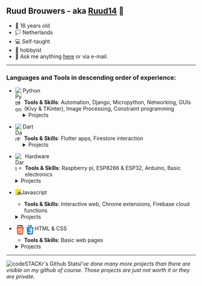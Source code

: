 ## Ruud Brouwers - aka [Ruud14][github] 👋
- 🌱 18 years old
- 🏳 Netherlands
- 💻 Self-taught
- 🔭 hobbyist
- 💬 Ask me anything [here][issues] or via e-mail.
---
### Languages and Tools in descending order of experience: 
- Python <img align="left" alt="Python" width="20px" src="https://upload.wikimedia.org/wikipedia/commons/c/c3/Python-logo-notext.svg"/>
    - **Tools & Skills**: Automation, Django, Micropython, Networking, GUIs (Kivy & TKinter), Image Processing, Constraint programming
    <details>
        <summary>Projects</summary>
		- https://github.com/Ruud14/DIY-Wifi-LEDStrip-Controller <br/>
        - https://github.com/Ruud14/SecurityCamera <br/> 
        - https://github.com/Ruud14/Curses-Snake-MultiPlayer <br/>
        - https://github.com/Ruud14/Django-Camera-View-And-Playback  <br/>
    </details>

    
- Dart <img align="left" alt="Dart" width="20px" src="https://upload.wikimedia.org/wikipedia/commons/7/7e/Dart-logo.png" />
    - **Tools & Skills**: Flutter apps, Firestore interaction
    <details>
        <summary>Projects</summary>
        - https://github.com/Ruud14/Wifi-LEDStrip-Controller-App
    </details>

    
- Hardware <img align="left" alt="Dart" width="26px" src="https://joy-it.net/files/files/Produkte/SBC-NodeMCU-ESP32/SBC-NodeMCU-ESP32-01.png" />
    - **Tools & Skills**: Raspberry pi, ESP8266 & ESP32, Arduino, Basic electronics
    <details>
        <summary>Projects</summary>
		- https://github.com/Ruud14/SecurityCamera <br/>
        - https://github.com/Ruud14/DIY-Wifi-LEDStrip-Controller <br/>
    </details>

       
- Javascript <img align="left" alt="JavaScript" width="16px" src="https://raw.githubusercontent.com/github/explore/80688e429a7d4ef2fca1e82350fe8e3517d3494d/topics/javascript/javascript.png" />
    - **Tools & Skills**: Interactive web, Chrome extensions, Firebase cloud functions
    <details>
        <summary>Projects</summary>
		- https://github.com/Ruud14/Page-Manipulator <br/>
        - https://github.com/Ruud14/Django-Camera-View-And-Playback <br/>
    </details>

    
- HTML <img align="left" alt="HTML5" width="26px" src="https://raw.githubusercontent.com/github/explore/80688e429a7d4ef2fca1e82350fe8e3517d3494d/topics/html/html.png" /> & CSS <img align="left" alt="Sass" width="26px" src="https://raw.githubusercontent.com/github/explore/80688e429a7d4ef2fca1e82350fe8e3517d3494d/topics/css/css.png"/>
    - **Tools & Skills**: Basic web pages
    <details>
        <summary>Projects</summary>
        - https://github.com/Ruud14/Page-Manipulator <br/>
        - https://github.com/Ruud14/Django-Camera-View-And-Playback  <br/>
        - https://github.com/Ruud14/SecurityCamera <br/>
    </details>
        

---

<img align="left" alt="codeSTACKr's Github Stats" src="https://github-readme-stats.codestackr.vercel.app/api?username=Ruud14&show_icons=true&hide_border=true&count_private=true&hide=contribs" />




_I've done many more projects than there are visible on my github of course. Those projects are just not worth it or they are private._

[github]: https://github.com/Ruud14
[issues]: https://github.com/Ruud14/Ruud14/issues
[Django-Camera-View-And-Playback]: https://github.com/Ruud14/Django-Camera-View-And-Playback
[DIY-Wifi-LEDStrip-Controller]: https://github.com/Ruud14/DIY-Wifi-LEDStrip-Controller
[Security Camera]: https://github.com/Ruud14/SecurityCamera
[Wi-Fi-LEDStrip-Controller-App]: https://github.com/Ruud14/Wifi-LEDStrip-Controller-App
[Curses Snake Multiplayer]: https://github.com/Ruud14/Curses-Snake-MultiPlayer
[Page Manipulator]: https://github.com/Ruud14/Page-Manipulator
